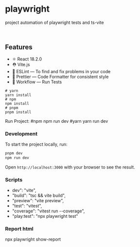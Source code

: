 # playwright
project automation of playwright tests and ts-vite








<br />

## Features

- ⚛️ React 18.2.0
- ⛑ Vite.js
- 📏 ESLint — To find and fix problems in your code
- 💖 Prettier — Code Formatter for consistent style
- 👷  Workflow — Run Tests



```
# yarn
yarn install
# npm
npm install
# pnpm
pnpm install
```

Run Project:
#npm
npm run dev
#yarn
yarn run dev

### Development

To start the project locally, run:

```bash
pnpm dev
npm run dev
```

Open `http://localhost:3000` with your browser to see the result.


### Scripts

   - dev": "vite",
   - "build": "tsc && vite build",
   - "preview": "vite preview",
   - "test": "vitest",
   - "coverage": "vitest run --coverage",
   - "play:test": "npx playwright test"

### Report html
  npx playwright show-report

